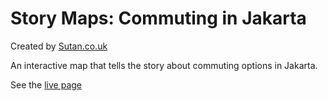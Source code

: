 # Story Maps: Commuting in Jakarta

Created by [Sutan.co.uk](https://sutan.co.uk)

An interactive map that tells the story about commuting options in Jakarta.

See the [live page](https://sutanmufti.github.io/story-maps/)